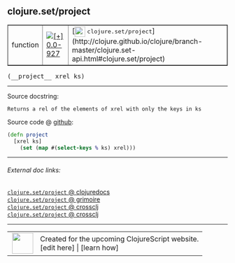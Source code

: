 ## clojure.set/project



 <table border="1">
<tr>
<td>function</td>
<td><a href="https://github.com/cljsinfo/cljs-api-docs/tree/0.0-927"><img valign="middle" alt="[+] 0.0-927" title="Added in 0.0-927" src="https://img.shields.io/badge/+-0.0--927-lightgrey.svg"></a> </td>
<td>
[<img height="24px" valign="middle" src="http://i.imgur.com/1GjPKvB.png"> <samp>clojure.set/project</samp>](http://clojure.github.io/clojure/branch-master/clojure.set-api.html#clojure.set/project)
</td>
</tr>
</table>


 <samp>
(__project__ xrel ks)<br>
</samp>

---





Source docstring:

```
Returns a rel of the elements of xrel with only the keys in ks
```


Source code @ [github](https://github.com/clojure/clojurescript/blob/r2024/src/cljs/clojure/set.cljs#L67-L70):

```clj
(defn project
  [xrel ks]
    (set (map #(select-keys % ks) xrel)))
```

<!--
Repo - tag - source tree - lines:

 <pre>
clojurescript @ r2024
└── src
    └── cljs
        └── clojure
            └── <ins>[set.cljs:67-70](https://github.com/clojure/clojurescript/blob/r2024/src/cljs/clojure/set.cljs#L67-L70)</ins>
</pre>

-->

---



###### External doc links:

[`clojure.set/project` @ clojuredocs](http://clojuredocs.org/clojure.set/project)<br>
[`clojure.set/project` @ grimoire](http://conj.io/store/v1/org.clojure/clojure/1.7.0-beta3/clj/clojure.set/project/)<br>
[`clojure.set/project` @ crossclj](http://crossclj.info/fun/clojure.set/project.html)<br>
[`clojure.set/project` @ crossclj](http://crossclj.info/fun/clojure.set.cljs/project.html)<br>

---

 <table>
<tr><td>
<img valign="middle" align="right" width="48px" src="http://i.imgur.com/Hi20huC.png">
</td><td>
Created for the upcoming ClojureScript website.<br>
[edit here] | [learn how]
</td></tr></table>

[edit here]:https://github.com/cljsinfo/cljs-api-docs/blob/master/cljsdoc/clojure.set/project.cljsdoc
[learn how]:https://github.com/cljsinfo/cljs-api-docs/wiki/cljsdoc-files

<!--

This information was too distracting to show to readers, but I'll leave it
commented here since it is helpful to:

- pretty-print the data used to generate this document
- and show how to retrieve that data



The API data for this symbol:

```clj
{:ns "clojure.set",
 :name "project",
 :signature ["[xrel ks]"],
 :history [["+" "0.0-927"]],
 :type "function",
 :full-name-encode "clojure.set/project",
 :source {:code "(defn project\n  [xrel ks]\n    (set (map #(select-keys % ks) xrel)))",
          :title "Source code",
          :repo "clojurescript",
          :tag "r2024",
          :filename "src/cljs/clojure/set.cljs",
          :lines [67 70]},
 :full-name "clojure.set/project",
 :clj-symbol "clojure.set/project",
 :docstring "Returns a rel of the elements of xrel with only the keys in ks"}

```

Retrieve the API data for this symbol:

```clj
;; from Clojure REPL
(require '[clojure.edn :as edn])
(-> (slurp "https://raw.githubusercontent.com/cljsinfo/cljs-api-docs/catalog/cljs-api.edn")
    (edn/read-string)
    (get-in [:symbols "clojure.set/project"]))
```

-->
